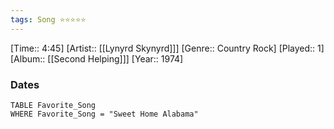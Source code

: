 ```yaml
---
tags: Song ⭐⭐⭐⭐⭐ 
---
```

[Time:: 4:45]
[Artist:: [[Lynyrd Skynyrd]]]
[Genre:: Country Rock]
[Played:: 1]
[Album:: [[Second Helping]]]
[Year:: 1974]
### Dates
````dataview
TABLE Favorite_Song
WHERE Favorite_Song = "Sweet Home Alabama"
````